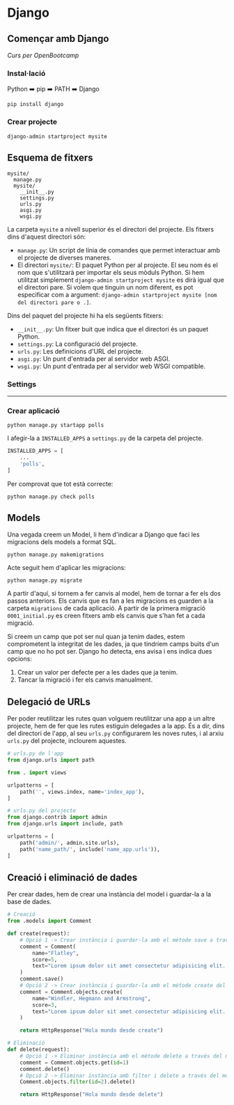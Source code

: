 # Django
## Començar amb Django

_Curs per OpenBootcamp_

### Instal·lació

Python ➡️ pip ➡️ PATH ➡️ Django

```
pip install django
```

### Crear projecte

```
django-admin startproject mysite
```

## Esquema de fitxers

```
mysite/
  manage.py
  mysite/
    __init__.py
    settings.py
    urls.py
    asgi.py
    wsgi.py
```

La carpeta `mysite` a nivell superior és el directori del projecte. Els fitxers dins d'aquest directori són:

- `manage.py`: Un script de línia de comandes que permet interactuar amb el projecte de diverses maneres.
- El directori `mysite/`: El paquet Python per al projecte. El seu nom és el nom que s'utilitzarà per importar els seus mòduls Python.
Si hem utilitzat simplement `django-admin startproject mysite` es dirà igual que el directori pare. Si volem que tinguin un nom diferent, es pot especificar com a argument: `django-admin startproject mysite [nom del directori pare o .]`.

Dins del paquet del projecte hi ha els següents fitxers:

- `__init__.py`: Un fitxer buit que indica que el directori és un paquet Python.
- `settings.py`: La configuració del projecte.
- `urls.py`: Les definicions d'URL del projecte.
- `asgi.py`: Un punt d'entrada per al servidor web ASGI.
- `wsgi.py`: Un punt d'entrada per al servidor web WSGI compatible.

### Settings

---
### Crear aplicació

```
python manage.py startapp polls
```

I afegir-la a `INSTALLED_APPS` a `settings.py` de la carpeta del projecte.

```python
INSTALLED_APPS = [
    ...
    'polls',
]
```

Per comprovat que tot està correcte:

```
python manage.py check polls
```

## Models

Una vegada creem un Model, li hem d'indicar a Django que faci les migracions dels models a format SQL.

```
python manage.py makemigrations
```

Acte seguit hem d'aplicar les migracions:

```
python manage.py migrate
```

A partir d'aquí, si tornem a fer canvis al model, hem de tornar a fer els dos passos anteriors.
Els canvis que es fan a les migracions es guarden a la carpeta `migrations` de cada aplicació. A partir de la primera migració `0001_initial.py` es creen fitxers amb els canvis que s'han fet a cada migració.

Si creem un camp que pot ser nul quan ja tenim dades, estem comprometent la integritat de les dades, ja que tindríem camps buits d'un camp que no ho pot ser.
Django ho detecta, ens avisa i ens indica dues opcions:
1. Crear un valor per defecte per a les dades que ja tenim.
2. Tancar la migració i fer els canvis manualment.

## Delegació de URLs

Per poder reutilitzar les rutes quan volguem reutilitzar una app a un altre projecte, hem de fer que les rutes estiguin delegades a la app.
És a dir, dins del directori de l'app, al seu `urls.py` configurarem les noves rutes, i al arxiu `urls.py` del projecte, inclourem aquestes.

```python
# urls.py de l'app
from django.urls import path

from . import views

urlpatterns = [
    path('', views.index, name='index_app'),
]
```

```python
# urls.py del projecte
from django.contrib import admin
from django.urls import include, path

urlpatterns = [
    path('admin/', admin.site.urls),
    path('name_path/', include('name_app.urls')),
]
```

## Creació i eliminació de dades

Per crear dades, hem de crear una instància del model i guardar-la a la base de dades.

```python
# Creació
from .models import Comment

def create(request):
    # Opció 1 -> Crear instància i guardar-la amb el mètode save a través del model directament
    comment = Comment(
        name="Flatley",
        score=5,
        text="Lorem ipsum dolor sit amet consectetur adipisicing elit. Quisquam, quibusdam.",
    )
    comment.save()
    # Opció 2 -> Crear instància i guardar-la amb el mètode create del model a través de l'objecte
    comment = Comment.objects.create(
        name="Windler, Hegmann and Armstrong",
        score=3,
        text="Lorem ipsum dolor sit amet consectetur adipisicing elit. Quisquam, quibusdam.",
    )

    return HttpResponse("Hola mundo desde create")

# Eliminació
def delete(request):
    # Opció 1 -> Eliminar instància amb el mètode delete a través del model directament
    comment = Comment.objects.get(id=1)
    comment.delete()
    # Opció 2 -> Eliminar instància amb filter i delete a través del model directament
    Comment.objects.filter(id=2).delete()

    return HttpResponse("Hola mundo desde delete")
```